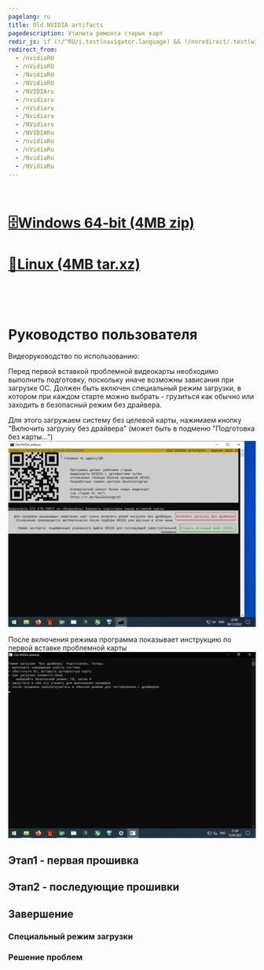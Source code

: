 ```yaml
---
pagelang: ru
title: Old NVIDIA artifacts
pagedescription: Утилита ремонта старых карт
redir_js: if (!/^RU/i.test(navigator.language) && !/noredirect/.test(window.location.search)) window.location.href = "/NVIDIA?noredirect"
redirect_from:
  - /nvidiaRU
  - /nVidiaRU
  - /NvidiaRU
  - /NVidiaRU
  - /NVIDIAru
  - /nvidiaru
  - /nVidiaru
  - /Nvidiaru
  - /NVidiaru
  - /NVIDIARu
  - /nvidiaRu
  - /nVidiaRu
  - /NvidiaRu
  - /NVidiaRu
---
```



<br/>

# [🗄️Windows 64-bit (4MB zip)](https://gpuzelenograd.github.io/releases/empty.zip)
# [🐧Linux (4MB tar.xz)](https://gpuzelenograd.github.io/releases/empty.tar.xz)

<br/>
<br/>
<br/>

# Руководство пользователя
Видеоруководство по использованию: 

Перед первой вставкой проблемной видеокарты необходимо выполнить подготовку, поскольку иначе возможны зависания при загрузке ОС. Должен быть включен специальный режим загрузки, в котором при каждом старте можно выбрать - грузиться как обычно или заходить в безопасный режим без драйвера.

Для этого загружаем систему без целевой карты, нажимаем кнопку "Включить загрузку без драйвера" (может быть в подменю "Подготовка без карты…")
![r1](photo/r1.png)

После включения режима программа показывает инструкцию по первой вставке проблемной карты
![r2](photo/r2.png)

## Этап1 - первая прошивка

## Этап2 - последующие прошивки

## Завершение

### <a id="bootmode">Специальный режим загрузки</a>

### <a id="troubleshooting">Решение проблем</a>

